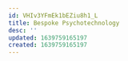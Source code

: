 ```yaml
---
id: VHIv3YFmEk1bEZiu8h1_L
title: Bespoke Psychotechnology
desc: ''
updated: 1639759165197
created: 1639759165197
---
```


